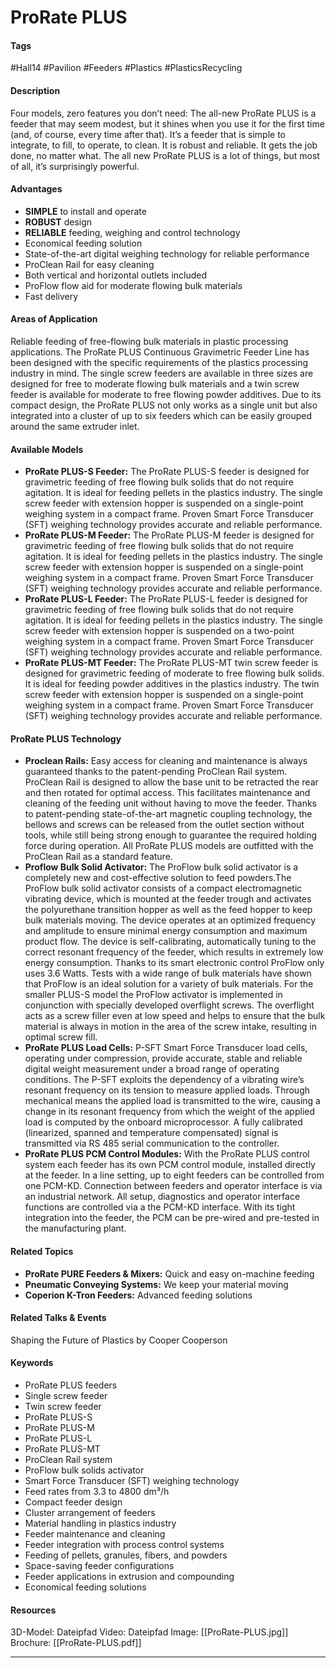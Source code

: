 # ProRate PLUS

#### Tags
#Hall14 #Pavilion #Feeders #Plastics #PlasticsRecycling 

#### Description
Four models, zero features you don’t need: The all-new ProRate PLUS is a feeder that may seem modest, but it shines when you use it for the first time (and, of course, every time after that). It’s a feeder that is simple to integrate, to fill, to operate, to clean. It is robust and reliable. It gets the job done, no matter what. The all new ProRate PLUS is a lot of things, but most of all, it’s surprisingly powerful.

#### Advantages
- **SIMPLE** to install and operate
- **ROBUST** design
- **RELIABLE** feeding, weighing and control technology
- Economical feeding solution
- State-of-the-art digital weighing technology for reliable performance
- ProClean Rail for easy cleaning
- Both vertical and horizontal outlets included
- ProFlow flow aid for moderate flowing bulk materials
- Fast delivery

#### Areas of Application
Reliable feeding of free-flowing bulk materials in plastic processing applications. The ProRate PLUS Continuous Gravimetric Feeder Line has been designed with the specific requirements of the plastics processing industry in mind. The single screw feeders are available in three sizes are designed for free to moderate flowing bulk materials and a twin screw feeder is available for moderate to free flowing powder additives. Due to its compact design, the ProRate PLUS not only works as a single unit but also integrated into a cluster of up to six feeders which can be easily grouped around the same extruder inlet.

#### Available Models
- **ProRate PLUS-S Feeder:** The ProRate PLUS-S feeder is designed for gravimetric feeding of free flowing bulk solids that do not require agitation. It is ideal for feeding pellets in the plastics industry. The single screw feeder with extension hopper is suspended on a single-point weighing system in a compact frame. Proven Smart Force Transducer (SFT) weighing technology provides accurate and reliable performance.
- **ProRate PLUS-M Feeder:** The ProRate PLUS-M feeder is designed for gravimetric feeding of free flowing bulk solids that do not require agitation. It is ideal for feeding pellets in the plastics industry. The single screw feeder with extension hopper is suspended on a single-point weighing system in a compact frame. Proven Smart Force Transducer (SFT) weighing technology provides accurate and reliable performance.
- **ProRate PLUS-L Feeder:** The ProRate PLUS-L feeder is designed for gravimetric feeding of free flowing bulk solids that do not require agitation. It is ideal for feeding pellets in the plastics industry. The single screw feeder with extension hopper is suspended on a two-point weighing system in a compact frame. Proven Smart Force Transducer (SFT) weighing technology provides accurate and reliable performance.
- **ProRate PLUS-MT Feeder:** The ProRate PLUS-MT twin screw feeder is designed for gravimetric feeding of moderate to free flowing bulk solids. It is ideal for feeding powder additives in the plastics industry. The twin screw feeder with extension hopper is suspended on a single-point weighing system in a compact frame. Proven Smart Force Transducer (SFT) weighing technology provides accurate and reliable performance.

#### ProRate PLUS Technology
- **Proclean Rails:** Easy access for cleaning and maintenance is always guaranteed thanks to the patent-pending ProClean Rail system. ProClean Rail is designed to allow the base unit to be retracted the rear and then rotated for optimal access. This facilitates maintenance and cleaning of the feeding unit without having to move the feeder.
  Thanks to patent-pending state-of-the-art magnetic coupling technology, the bellows and screws can be released from the outlet section without tools, while still being strong enough to guarantee the required holding force during operation.
  All ProRate PLUS models are outfitted with the ProClean Rail as a standard feature.
- **Proflow Bulk Solid Activator:** The ProFlow bulk solid activator is a completely new and cost-effective solution to feed powders.The ProFlow bulk solid activator consists of a compact electromagnetic vibrating device, which is mounted at the feeder trough and activates the polyurethane transition hopper as well as the feed hopper to keep bulk materials moving. The device operates at an optimized frequency and amplitude to ensure minimal energy consumption and maximum product flow. The device is self-calibrating, automatically tuning to the correct resonant frequency of the feeder, which results in extremely low energy consumption. Thanks to its smart electronic control ProFlow only uses 3.6 Watts. Tests with a wide range of bulk materials have shown that ProFlow is an ideal solution for a variety of bulk materials. For the smaller PLUS-S model the ProFlow activator is implemented in conjunction with specially developed overflight screws. The overflight acts as a screw filler even at low speed and helps to ensure that the bulk material is always in motion in the area of the screw intake, resulting in optimal screw fill.
- **ProRate PLUS Load Cells:** P-SFT Smart Force Transducer load cells, operating under compression, provide accurate, stable and reliable digital weight measurement under a broad range of operating conditions. The P-SFT exploits the dependency of a vibrating wire’s resonant frequency on its tension to measure applied loads. Through mechanical means the applied load is transmitted to the wire, causing a change in its resonant frequency from which the weight of the applied load is computed by the onboard microprocessor. A fully calibrated (linearized, spanned and temperature compensated) signal is transmitted via RS 485 serial communication to the controller.
- **ProRate PLUS PCM Control Modules:** With the ProRate PLUS control system each feeder has its own PCM control module, installed directly at the feeder. In a line setting, up to eight feeders can be controlled from one PCM-KD. Connection between feeders and operator interface is via an industrial network. All setup, diagnostics and operator interface functions are controlled via a the PCM-KD interface. With its tight integration into the feeder, the PCM can be pre-wired and pre-tested in the manufacturing plant.

#### Related Topics
- **ProRate PURE Feeders & Mixers:** Quick and easy on-machine feeding
- **Pneumatic Conveying Systems:** We keep your material moving
- **Coperion K-Tron Feeders:** Advanced feeding solutions

#### Related Talks & Events
Shaping the Future of Plastics by Cooper Cooperson

#### Keywords
- ProRate PLUS feeders​
- Single screw feeder​
- Twin screw feeder​
- ProRate PLUS-S​
- ProRate PLUS-M​
- ProRate PLUS-L​
- ProRate PLUS-MT​
- ProClean Rail system​
- ProFlow bulk solids activator​
- Smart Force Transducer (SFT) weighing technology​
- Feed rates from 3.3 to 4800 dm³/h​
- Compact feeder design​
- Cluster arrangement of feeders​
- Material handling in plastics industry​
- Feeder maintenance and cleaning​
- Feeder integration with process control systems​
- Feeding of pellets, granules, fibers, and powders​
- Space-saving feeder configurations​
- Feeder applications in extrusion and compounding​
- Economical feeding solutions

#### Resources
3D-Model: Dateipfad 
Video: Dateipfad
Image: [[ProRate-PLUS.jpg]]
Brochure: [[ProRate-PLUS.pdf]]

---